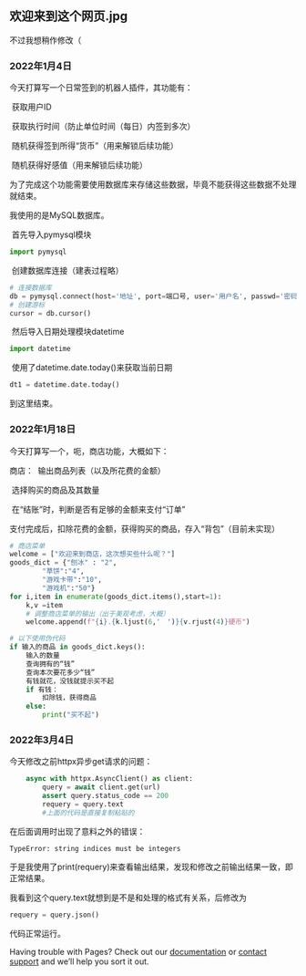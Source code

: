 ## 欢迎来到这个网页.jpg
不过我想稍作修改（
### 2022年1月4日

今天打算写一个日常签到的机器人插件，其功能有：

​	获取用户ID

​	获取执行时间（防止单位时间（每日）内签到多次）

​	随机获得签到所得“货币”（用来解锁后续功能）

​	随机获得好感值（用来解锁后续功能）

为了完成这个功能需要使用数据库来存储这些数据，毕竟不能获得这些数据不处理就结束。

我使用的是MySQL数据库。

​	首先导入pymysql模块

```python
import pymysql
```

​	创建数据库连接（建表过程略）

```python
# 连接数据库
db = pymysql.connect(host='地址', port=端口号, user='用户名', passwd='密码', db='要操作的数据库', charset='utf8')
# 创建游标
cursor = db.cursor()
```

​	然后导入日期处理模块datetime

```python
import datetime
```

​	使用了datetime.date.today()来获取当前日期

```python
dt1 = datetime.date.today()
```
到这里结束。

### 2022年1月18日

今天打算写一个，呃，商店功能，大概如下：

商店：
​		输出商品列表（以及所花费的金额）

​		选择购买的商品及其数量

​		在“结账”时，判断是否有足够的金额来支付“订单”

​		支付完成后，扣除花费的金额，获得购买的商品，存入“背包”（目前未实现）

```python
# 商店菜单
welcome = ["欢迎来到商店，这次想买些什么呢？"]
goods_dict = {"刨冰" : "2",
        "草饼":"4",
        "游戏卡带":"10",
        "游戏机":"50"}
for i,item in enumerate(goods_dict.items(),start=1):
    k,v =item
    # 调整商店菜单的输出（出于美观考虑，大概）
    welcome.append(f"{i}.{k.ljust(6,'　')}{v.rjust(4)}硬币")
```

```python
# 以下使用伪代码
if 输入的商品 in goods_dict.keys():
    输入的数量
    查询拥有的“钱”
    查询本次要花多少“钱”
    有钱就花，没钱就提示买不起
    if 有钱：
        扣除钱，获得商品
    else:
        print("买不起")
```



### 2022年3月4日

今天修改之前httpx异步get请求的问题：

```python
    async with httpx.AsyncClient() as client:
        query = await client.get(url)
        assert query.status_code == 200
        requery = query.text
        #上面的代码是直接复制粘贴的
```

在后面调用时出现了意料之外的错误：

```
TypeError: string indices must be integers
```

于是我使用了print(requery)来查看输出结果，发现和修改之前输出结果一致，即正常结果。

我看到这个query.text就想到是不是和处理的格式有关系，后修改为

```python
requery = query.json()
```

代码正常运行。

Having trouble with Pages? Check out our [documentation](https://docs.github.com/categories/github-pages-basics/) or [contact support](https://support.github.com/contact) and we’ll help you sort it out.

